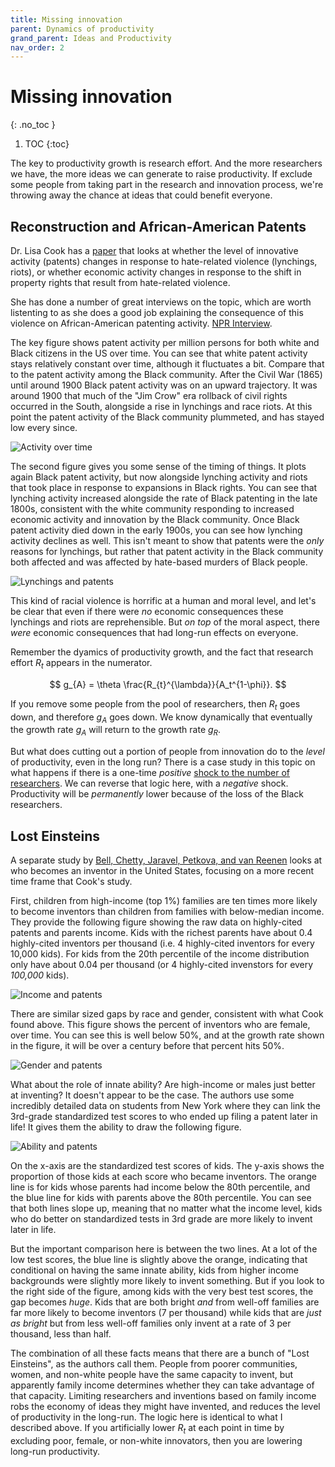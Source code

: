 ```yaml
---
title: Missing innovation
parent: Dynamics of productivity
grand_parent: Ideas and Productivity
nav_order: 2
---
```


# Missing innovation
{: .no_toc }

1. TOC 
{:toc}

The key to productivity growth is research effort. And the more researchers we have, the more ideas we can generate to raise productivity. If exclude some people from taking part in the research and innovation process, we're throwing away the chance at ideas that could benefit everyone.

## Reconstruction and African-American Patents
Dr. Lisa Cook has a [paper](https://lisadcook.net/wp-content/uploads/2014/02/pats_paper17_1013_final_web.pdf) that looks at whether the level of innovative activity (patents) changes in response to hate-related violence (lynchings, riots), or whether economic activity changes in response to the shift in property rights that result from hate-related violence. 

She has done a number of great interviews on the topic, which are worth listenting to as she does a good job explaining the consequence of this violence on African-American patenting activity. [NPR Interview](https://pca.st/nkjjnzuf).

The key figure shows patent activity per million persons for both white and Black citizens in the US over time. You can see that white patent activity stays relatively constant over time, although it fluctuates a bit. Compare that to the patent activity among the Black community. After the Civil War (1865) until around 1900 Black patent activity was on an upward trajectory. It was around 1900 that much of the "Jim Crow" era rollback of civil rights occurred in the South, alongside a rise in lynchings and race riots. At this point the patent activity of the Black community plummeted, and has stayed low every since.

![Activity over time](cookfig1.png)

The second figure gives you some sense of the timing of things. It plots again Black patent activity, but now alongside lynching activity and riots that took place in response to expansions in Black rights. You can see that lynching activity increased alongside the rate of Black patenting in the late 1800s, consistent with the white community responding to increased economic activity and innovation by the Black community. Once Black patent activity died down in the early 1900s, you can see how lynching activity declines as well. This isn't meant to show that patents were the *only* reasons for lynchings, but rather that patent activity in the Black community both affected and was affected by hate-based murders of Black people.

![Lynchings and patents](cookfig2.png)

This kind of racial violence is horrific at a human and moral level, and let's be clear that even if there were *no* economic consequences these lynchings and riots are reprehensible. But *on top* of the moral aspect, there *were* economic consequences that had long-run effects on everyone. 

Remember the dyamics of productivity growth, and the fact that research effort $R_t$ appears in the numerator. 

$$
g_{A} = \theta \frac{R_{t}^{\lambda}}{A_t^{1-\phi}}.
$$

If you remove some people from the pool of researchers, then $R_t$ goes down, and therefore $g_A$ goes down. We know dynamically that eventually the growth rate $g_A$ will return to the growth rate $g_R$. 

But what does cutting out a portion of people from innovation do to the *level* of productivity, even in the long run? There is a case study in this topic on what happens if there is a one-time *positive* [shock to the number of researchers](applyideas.html). We can reverse that logic here, with a *negative* shock. Productivity will be *permanently* lower because of the loss of the Black researchers. 

## Lost Einsteins
A separate study by [Bell, Chetty, Jaravel, Petkova, and van Reenen](http://www.nber.org/papers/w24062) looks at who becomes an inventor in the United States, focusing on a more recent time frame that Cook's study. 

First, children from high-income (top 1%) families are ten times more likely to become inventors than children from families with below-median income. They provide the following figure showing the raw data on highly-cited patents and parents income. Kids with the richest parents have about 0.4 highly-cited inventors per thousand (i.e. 4 highly-cited inventors for every 10,000 kids). For kids from the 20th percentile of the income distribution only have about 0.04 per thousand (or 4 highly-cited invenstors for every *100,000* kids). 

![Income and patents](belletalfig1.png)

There are similar sized gaps by race and gender, consistent with what Cook found above. This figure shows the percent of inventors who are female, over time. You can see this is well below 50%, and at the growth rate shown in the figure, it will be over a century before that percent hits 50%.

![Gender and patents](belletalfig3.png)

What about the role of innate ability? Are high-income or males just better at inventing? It doesn't appear to be the case. The authors use some incredibly detailed data on students from New York where they can link the 3rd-grade standardized test scores to who ended up filing a patent later in life! It gives them the ability to draw the following figure.

![Ability and patents](belletalfig4a.png)

On the x-axis are the standardized test scores of kids. The y-axis shows the proportion of those kids at each score who became inventors. The orange line is for kids whose parents had income below the 80th percentile, and the blue line for kids with parents above the 80th percentile. You can see that both lines slope up, meaning that no matter what the income level, kids who do better on standardized tests in 3rd grade are more likely to invent later in life. 

But the important comparison here is between the two lines. At a lot of the low test scores, the blue line is slightly above the orange, indicating that conditional on having the same innate ability, kids from higher income backgrounds were slightly more likely to invent something. But if you look to the right side of the figure, among kids with the very best test scores, the gap becomes *huge*. Kids that are both bright *and* from well-off families are far more likely to become inventors (7 per thousand) while kids that are *just as bright* but from less well-off families only invent at a rate of 3 per thousand, less than half. 

The combination of all these facts means that there are a bunch of "Lost Einsteins", as the authors call them. People from poorer communities, women, and non-white people have the same capacity to invent, but apparently family income determines whether they can take advantage of that capacity. Limiting researchers and inventions based on family income robs the economy of ideas they might have invented, and reduces the level of productivity in the long-run. The logic here is identical to what I described above. If you artificially lower $R_t$ at each point in time by excluding poor, female, or non-white innovators, then you are lowering long-run productivity. 